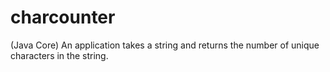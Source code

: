 # charcounter
(Java Core) An application takes a string and returns the number of unique characters in the string.
